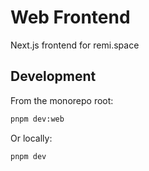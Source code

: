 # Web Frontend

Next.js frontend for remi.space

## Development

From the monorepo root:
```bash
pnpm dev:web
```

Or locally:
```bash
pnpm dev
```